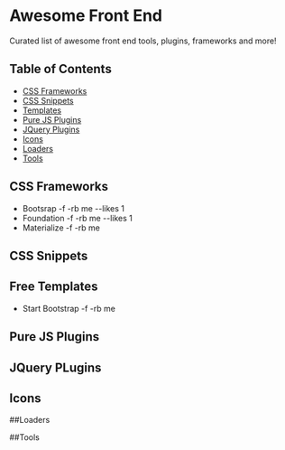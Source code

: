 # Awesome Front End
Curated list of awesome front end tools, plugins, frameworks and more!

## Table of Contents

- [CSS Frameworks](#css-frameworks)
- [CSS Snippets](#css-snippets)
- [Templates](#templates)
- [Pure JS Plugins](#pure-js-plugins)
- [JQuery Plugins](#jquery-plugins)
- [Icons](#icons)
- [Loaders](#loaders)
- [Tools](#tools)

## CSS Frameworks
- Bootsrap -f -rb me --likes 1
- Foundation -f -rb me --likes 1
- Materialize -f -rb me

## CSS Snippets


## Free Templates
- Start Bootstrap -f -rb me

## Pure JS Plugins


## JQuery PLugins


## Icons


##Loaders


##Tools
